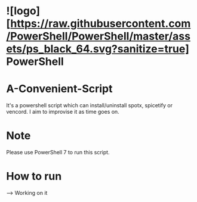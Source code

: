 # ![logo][https://raw.githubusercontent.com/PowerShell/PowerShell/master/assets/ps_black_64.svg?sanitize=true] PowerShell
# A-Convenient-Script
It's a powershell script which can install/uninstall spotx, spicetify or vencord. I aim to improvise it as time goes on.

# Note 
Please use PowerShell 7 to run this script.

# How to run
--> Working on it
